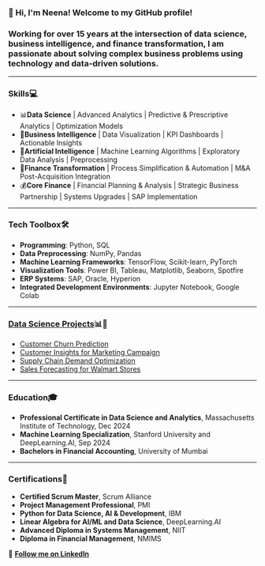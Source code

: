 ### 👋 Hi, I'm Neena! Welcome to my GitHub profile!

### Working for over 15 years at the intersection of data science, business intelligence, and finance transformation, I am passionate about solving complex business problems using technology and data-driven solutions.
---
### **Skills**💻
- 📊**Data Science** | Advanced Analytics | Predictive & Prescriptive Analytics | Optimization Models
- 🎨**Business Intelligence** | Data Visualization | KPI Dashboards | Actionable Insights
- 🤖**Artificial Intelligence** | Machine Learning Algorithms | Exploratory Data Analysis | Preprocessing 
- 🔄**Finance Transformation** | Process Simplification & Automation | M&A Post-Acquisition Integration
- 💰**Core Finance** | Financial Planning & Analysis | Strategic Business Partnership | Systems Upgrades | SAP Implementation
---
### **Tech Toolbox**🛠️
- **Programming**: Python, SQL  
- **Data Preprocessing**: NumPy, Pandas  
- **Machine Learning Frameworks**: TensorFlow, Scikit-learn, PyTorch  
- **Visualization Tools**: Power BI, Tableau, Matplotlib, Seaborn, Spotfire  
- **ERP Systems**: SAP, Oracle, Hyperion  
- **Integrated Development Environments**: Jupyter Notebook, Google Colab  
---
### [Data Science Projects](https://github.com/neenasinghal/Data-Science-Portfolio)📊🤖
- [Customer Churn Prediction](https://github.com/neenasinghal/Data-Science-Portfolio/blob/main/Customer%20Churn%20Prediction/Customer%20Churn%20Prediction.ipynb)  
- [Customer Insights for Marketing Campaign](https://github.com/neenasinghal/Data-Science-Portfolio/tree/main/Customer%20Insights%20for%20Marketing%20Campaign)
- [Supply Chain Demand Optimization](https://github.com/neenasinghal/Data-Science-Portfolio/tree/main/Supply%20Chain%20Demand%20Optimization)
- [Sales Forecasting for Walmart Stores](https://github.com/neenasinghal/Data-Science-Portfolio/tree/main/Sales%20Forecasting%20for%20Walmart%20Stores)
---
### **Education**🎓
- **Professional Certificate in Data Science and Analytics**, Massachusetts Institute of Technology, Dec 2024
- **Machine Learning Specialization**, Stanford University and DeepLearning.AI, Sep 2024
- **Bachelors in Financial Accounting**, University of Mumbai
---
### **Certifications**📜
- **Certified Scrum Master**, Scrum Alliance
- **Project Management Professional**, PMI
- **Python for Data Science, AI & Development**, IBM
- **Linear Algebra for AI/ML and Data Science**, DeepLearning.AI
- **Advanced Diploma in Systems Management**, NIIT
- **Diploma in Financial Management**, NMIMS

🌟 **<a class="libutton" href="https://www.linkedin.com/comm/mynetwork/discovery-see-all?usecase=PEOPLE_FOLLOWS&followMember=neenasinghal" target="_blank">Follow me on LinkedIn</a>**

